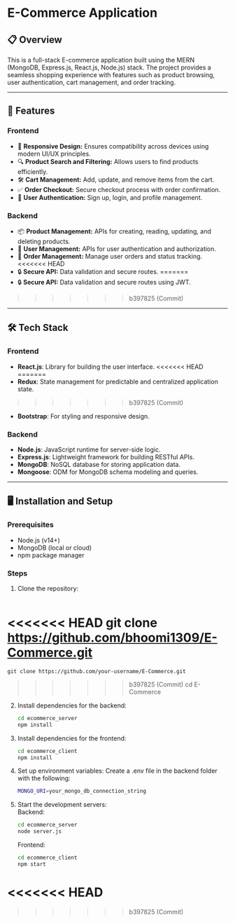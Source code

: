 # E-Commerce Application

## 📋 Overview
This is a full-stack E-commerce application built using the MERN (MongoDB, Express.js, React.js, Node.js) stack. The project provides a seamless shopping experience with features such as product browsing, user authentication, cart management, and order tracking.

---

## 🚀 Features

### Frontend
- 🛒 **Responsive Design:** Ensures compatibility across devices using modern UI/UX principles.
- 🔍 **Product Search and Filtering:** Allows users to find products efficiently.
- 🛠️ **Cart Management:** Add, update, and remove items from the cart.
- ✅ **Order Checkout:** Secure checkout process with order confirmation.
- 🔐 **User Authentication:** Sign up, login, and profile management.

### Backend
- 📦 **Product Management:** APIs for creating, reading, updating, and deleting products.
- 👤 **User Management:** APIs for user authentication and authorization.
- 🛒 **Order Management:** Manage user orders and status tracking.
<<<<<<< HEAD
- 🔒 **Secure API:** Data validation and secure routes.
=======
- 🔒 **Secure API:** Data validation and secure routes using JWT.
>>>>>>> b397825 (Commit)

---

## 🛠️ Tech Stack

### Frontend
- **React.js**: Library for building the user interface.
<<<<<<< HEAD
=======
- **Redux**: State management for predictable and centralized application state.
>>>>>>> b397825 (Commit)
- **Bootstrap**: For styling and responsive design.

### Backend
- **Node.js**: JavaScript runtime for server-side logic.
- **Express.js**: Lightweight framework for building RESTful APIs.
- **MongoDB**: NoSQL database for storing application data.
- **Mongoose**: ODM for MongoDB schema modeling and queries.

---

## 🖥️ Installation and Setup

### Prerequisites
- Node.js (v14+)
- MongoDB (local or cloud)
- npm package manager

### Steps
1. Clone the repository:
    ```bash
<<<<<<< HEAD
    git clone https://github.com/bhoomi1309/E-Commerce.git
=======
    git clone https://github.com/your-username/E-Commerce.git
>>>>>>> b397825 (Commit)
    cd E-Commerce
2. Install dependencies for the backend:
    ```bash
    cd ecommerce_server
    npm install
3. Install dependencies for the frontend:
    ```bash
    cd ecommerce_client
    npm install
4. Set up environment variables:
    Create a .env file in the backend folder with the following:
    ```bash
    MONGO_URI=your_mongo_db_connection_string
5. Start the development servers:   
      Backend:
    ```bash
    cd ecommerce_server
    node server.js
    ```
      Frontend:
    ```bash
    cd ecommerce_client
    npm start
<<<<<<< HEAD
=======

    

>>>>>>> b397825 (Commit)
